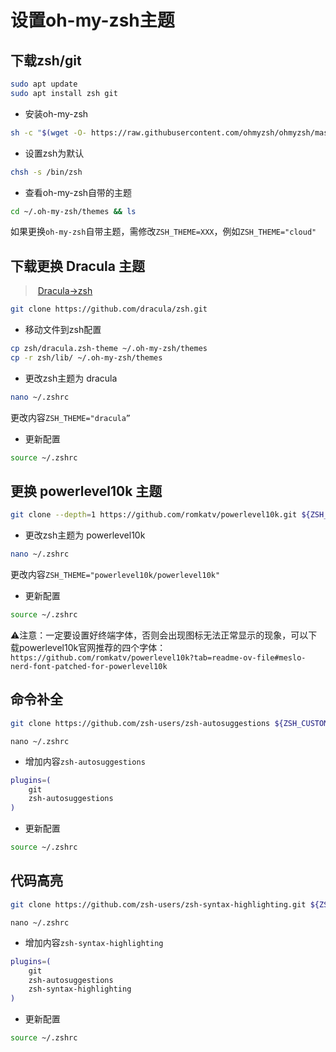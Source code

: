 # 设置oh-my-zsh主题

## 下载zsh/git

```bash
sudo apt update
sudo apt install zsh git
```
-  安装oh-my-zsh

```bash
sh -c "$(wget -O- https://raw.githubusercontent.com/ohmyzsh/ohmyzsh/master/tools/install.sh)"
```
-  设置zsh为默认

```bash
chsh -s /bin/zsh
```
-  查看oh-my-zsh自带的主题

```bash
cd ~/.oh-my-zsh/themes && ls
```
如果更换`oh-my-zsh`自带主题，需修改`ZSH_THEME=XXX`，例如`ZSH_THEME="cloud"`

## 下载更换 Dracula 主题

> ​		[Dracula->zsh](https://draculatheme.com/zsh)

```bash
git clone https://github.com/dracula/zsh.git
```
-  移动文件到zsh配置

```bash
cp zsh/dracula.zsh-theme ~/.oh-my-zsh/themes
cp -r zsh/lib/ ~/.oh-my-zsh/themes
```
-  更改zsh主题为 dracula

```bash
nano ~/.zshrc
```

更改内容`ZSH_THEME="dracula”`


-  更新配置
```bash
source ~/.zshrc
```

## 更换 powerlevel10k 主题

```bash
git clone --depth=1 https://github.com/romkatv/powerlevel10k.git ${ZSH_CUSTOM:-$HOME/.oh-my-zsh/custom}/themes/powerlevel10k
```
-  更改zsh主题为 powerlevel10k

```bash
nano ~/.zshrc
```

更改内容`ZSH_THEME="powerlevel10k/powerlevel10k"`

-  更新配置

```bash
source ~/.zshrc
```
⚠️注意：一定要设置好终端字体，否则会出现图标无法正常显示的现象，可以下载powerlevel10k官网推荐的四个字体：`https://github.com/romkatv/powerlevel10k?tab=readme-ov-file#meslo-nerd-font-patched-for-powerlevel10k`


## 命令补全

```bash
git clone https://github.com/zsh-users/zsh-autosuggestions ${ZSH_CUSTOM:-~/.oh-my-zsh/custom}/plugins/zsh-autosuggestions
```
```
nano ~/.zshrc
```

-  增加内容`zsh-autosuggestions`

```bash
plugins=(
	git
	zsh-autosuggestions
)
```
-  更新配置

```bash
source ~/.zshrc
```


## 代码高亮

```bash
git clone https://github.com/zsh-users/zsh-syntax-highlighting.git ${ZSH_CUSTOM:-~/.oh-my-zsh/custom}/plugins/zsh-syntax-highlighting
```
```
nano ~/.zshrc
```

-  增加内容`zsh-syntax-highlighting`

```bash
plugins=(
	git
	zsh-autosuggestions
	zsh-syntax-highlighting
)
```

-  更新配置

```bash
source ~/.zshrc
```
